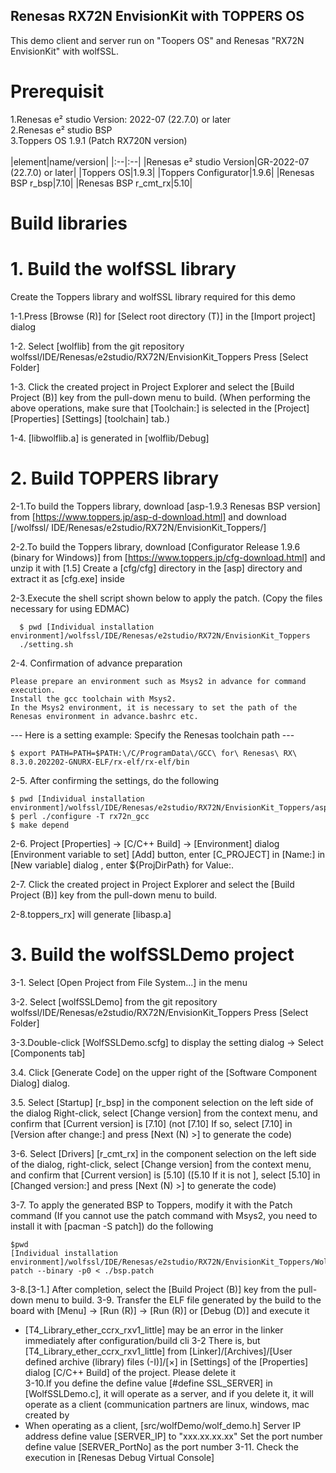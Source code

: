 ## Renesas RX72N EnvisionKit with TOPPERS OS


This demo client and server run on "Toopers OS" and Renesas "RX72N EnvisionKit" with wolfSSL.


# Prerequisit


1.Renesas e² studio Version: 2022-07 (22.7.0) or later  
2.Renesas e² studio BSP   
3.Toppers OS 1.9.1 (Patch RX720N version)    
<br>
|element|name/version|
|:--|:--|
|Renesas e² studio Version|GR-2022-07 (22.7.0) or later|
|Toppers OS|1.9.3|
|Toppers Configurator|1.9.6|
|Renesas BSP r_bsp|7.10|
|Renesas BSP r_cmt_rx|5.10|
<br>


# Build libraries
  # 1. Build the wolfSSL library
   Create the Toppers library and wolfSSL library required for this demo

  1-1.Press [Browse (R)] for [Select root directory (T)] in the [Import project] dialog
  
  1-2. Select [wolflib] from the git repository wolfssl/IDE/Renesas/e2studio/RX72N/EnvisionKit_Toppers Press [Select Folder]
  
  1-3. Click the created project in Project Explorer and select the [Build Project (B)] key from the pull-down menu to build.
  (When performing the above operations, make sure that [Toolchain:] is selected in the [Project] [Properties] [Settings] [toolchain] tab.)
  
  1-4. [libwolflib.a] is generated in [wolflib/Debug]

  # 2. Build TOPPERS library
  
  2-1.To build the Toppers library, download [asp-1.9.3 Renesas BSP version] from [https://www.toppers.jp/asp-d-download.html] and download [/wolfssl/ IDE/Renesas/e2studio/RX72N/EnvisionKit_Toppers/]
  
  2-2.To build the Toppers library, download [Configurator Release 1.9.6 (binary for Windows)] from [https://www.toppers.jp/cfg-download.html] and unzip it with [1.5] Create a [cfg/cfg] directory in the [asp] directory and extract it as [cfg.exe] inside
  
  2-3.Execute the shell script shown below to apply the patch.
    (Copy the files necessary for using EDMAC)
```
  $ pwd [Individual installation environment]/wolfssl/IDE/Renesas/e2studio/RX72N/EnvisionKit_Toppers
  ./setting.sh
```

  2-4. Confirmation of advance preparation

    Please prepare an environment such as Msys2 in advance for command execution.
    Install the gcc toolchain with Msys2.
    In the Msys2 environment, it is necessary to set the path of the Renesas environment in advance.bashrc etc.

--- Here is a setting example: Specify the Renesas toolchain path ---

```
$ export PATH=PATH=$PATH:\/C/ProgramData\/GCC\ for\ Renesas\ RX\ 8.3.0.202202-GNURX-ELF/rx-elf/rx-elf/bin
```

2-5. After confirming the settings, do the following

```
$ pwd [Individual installation environment]/wolfssl/IDE/Renesas/e2studio/RX72N/EnvisionKit_Toppers/asp
$ perl ./configure -T rx72n_gcc
$ make depend
```

  2-6. Project [Properties] → [C/C++ Build] → [Environment] dialog [Environment variable to set] [Add] button, enter [C_PROJECT] in [Name:] in [New variable] dialog , enter ${ProjDirPath} for Value:.

  2-7. Click the created project in Project Explorer and select the [Build Project (B)] key from the pull-down menu to build.

  2-8.toppers_rx] will generate [libasp.a]
 
# 3. Build the wolfSSLDemo project

  3-1. Select [Open Project from File System...] in the menu

  3-2. Select [wolfSSLDemo] from the git repository wolfssl/IDE/Renesas/e2studio/RX72N/EnvisionKit_Toppers Press [Select Folder]

  3-3.Double-click [WolfSSLDemo.scfg] to display the setting dialog → Select [Components tab]

  3.4. Click [Generate Code] on the upper right of the [Software Component Dialog] dialog.

  3.5. Select [Startup] [r_bsp] in the component selection on the left side of the dialog Right-click, select [Change version] from the context menu, and confirm that [Current version] is [7.10] (not [7.10] If so, select [7.10] in [Version after change:] and press [Next (N) >] to generate the code)

  3-6. Select [Drivers] [r_cmt_rx] in the component selection on the left side of the dialog, right-click, select [Change version] from the context menu, and confirm that [Current version] is [5.10] ([5.10 If it is not ], select [5.10] in [Changed version:] and press [Next (N) >] to generate the code)


   
  3-7. To apply the generated BSP to Toppers, modify it with the Patch command
  (If you cannot use the patch command with Msys2, you need to install it with [pacman -S patch])
  do the following
  ```
$pwd
[Individual installation environment]/wolfssl/IDE/Renesas/e2studio/RX72N/EnvisionKit_Toppers/WolfSSLDemo
  patch --binary -p0 < ./bsp.patch
```


  
  3-8.[3-1.] After completion, select the [Build Project (B)] key from the pull-down menu to build.
  3-9. Transfer the ELF file generated by the build to the board with [Menu] → [Run (R)] → [Run (R)] or [Debug (D)] and execute it
  * [T4_Library_ether_ccrx_rxv1_little] may be an error in the linker immediately after configuration/build cli 3-2
  There is, but [T4_Library_ether_ccrx_rxv1_little] from [Linker]/[Archives]/[User defined archive (library) files (-I)]/[×] in [Settings] of the [Properties] dialog [C/C++ Build] of the project. Please delete it  
  3-10.If you define the define value [#define SSL_SERVER] in [WolfSSLDemo.c], it will operate as a server, and if you delete it, it will operate as a client (communication partners are linux, windows, mac created by
  * When operating as a client, [src/wolfDemo/wolf_demo.h]
  Server IP address define value [SERVER_IP] to "xxx.xx.xx.xx"
  Set the port number define value [SERVER_PortNo] as the port number
  3-11. Check the execution in [Renesas Debug Virtual Console]